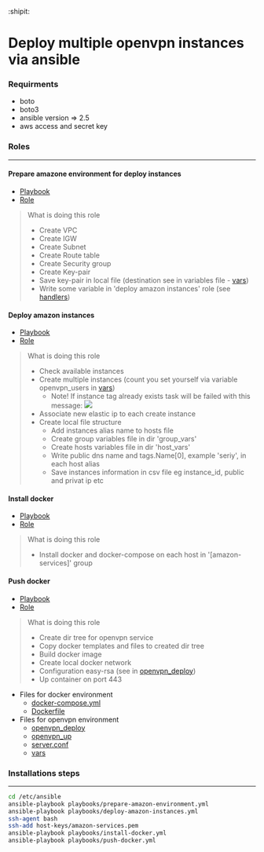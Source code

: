 :shipit:
# Deploy multiple openvpn instances via ansible

### Requirments
 - boto
 - boto3
 - ansible version => 2.5
 - aws access and secret key

### Roles
---
#### Prepare amazone environment for deploy instances
- [Playbook](https://github.com/SERIY1337/ansible-deploy-amazon-openvpn/blob/staging/playbooks/prepare-amazon-environment.yml)
- [Role](https://github.com/SERIY1337/ansible-deploy-amazon-openvpn/tree/staging/roles/prepare-amazon-environment)
> What is doing this role
> - Create VPC
> - Create IGW
> - Create Subnet
> - Create Route table
> - Create Security group
> - Create Key-pair
> - Save key-pair in local file (destination see in variables file - [vars](https://github.com/SERIY1337/ansible-deploy-amazon-openvpn/blob/staging/roles/prepare-amazon-environment/vars/main.yml))
> - Write some variable in 'deploy amazon instances' role (see [handlers](https://github.com/SERIY1337/ansible-deploy-amazon-openvpn/blob/staging/roles/prepare-amazon-environment/handlers/main.yml))

#### Deploy amazon instances
- [Playbook](https://github.com/SERIY1337/ansible-deploy-amazon-openvpn/blob/staging/playbooks/deploy-amazon-instances.yml)
- [Role](https://github.com/SERIY1337/ansible-deploy-amazon-openvpn/tree/staging/roles/deploy-amazon-instances)
> What is doing this role
> - Check available instances
> - Create multiple instances (count you set yourself via variable openvpn_users in [vars](https://github.com/SERIY1337/ansible-deploy-amazon-openvpn/blob/staging/roles/deploy-amazon-instances/vars/main.yml))
>   - Note! If instance tag already exists task will be failed with this message:
     ![](https://i.imgur.com/YBj7yfX.png)
>  - Associate new elastic ip to each create instance
>  - Create local file structure
>    - Add instances alias name to hosts file
>    - Create group variables file in dir 'group_vars'
>    - Create hosts variables file in dir 'host_vars'
>    - Write public dns name and tags.Name[0], example 'seriy', in each host alias
>    - Save instances information in csv file eg instance_id, public and privat ip etc

#### Install docker
- [Playbook](https://github.com/SERIY1337/ansible-deploy-amazon-openvpn/blob/staging/playbooks/install-docker.yml)
- [Role](https://github.com/SERIY1337/ansible-deploy-amazon-openvpn/tree/staging/roles/install-docker)

> What is doing this role
> - Install docker and docker-compose on each host in '[amazon-services]' group

#### Push docker
- [Playbook](https://github.com/SERIY1337/ansible-deploy-amazon-openvpn/blob/staging/playbooks/push-docker.yml)
- [Role](https://github.com/SERIY1337/ansible-deploy-amazon-openvpn/tree/staging/roles/push-docker)
> What is doing this role
>  - Create dir tree for openvpn service
>  - Copy docker templates and files to created dir tree
>  - Build docker image
>  - Create local docker network
>  - Configuration easy-rsa (see in [openvpn_deploy](https://github.com/SERIY1337/ansible-deploy-amazon-openvpn/blob/staging/roles/push-docker/templates/openvpn_deploy.j2))
>  - Up container on port 443
- Files for docker environment
  - [docker-compose.yml](https://github.com/SERIY1337/ansible-deploy-amazon-openvpn/blob/staging/roles/push-docker/templates/docker-compose.j2)
  - [Dockerfile](https://github.com/SERIY1337/ansible-deploy-amazon-openvpn/blob/staging/roles/push-docker/files/Dockerfile)
- Files for openvpn environment 
  - [openvpn_deploy](https://github.com/SERIY1337/ansible-deploy-amazon-openvpn/blob/staging/roles/push-docker/templates/openvpn_deploy.j2)
  - [openvpn_up](https://github.com/SERIY1337/ansible-deploy-amazon-openvpn/blob/staging/roles/push-docker/files/openvpn_up)
  - [server.conf](https://github.com/SERIY1337/ansible-deploy-amazon-openvpn/blob/staging/roles/push-docker/files/server.conf)
  - [vars](https://github.com/SERIY1337/ansible-deploy-amazon-openvpn/blob/staging/roles/push-docker/files/vars)
### Installations steps
---
```sh
cd /etc/ansible
ansible-playbook playbooks/prepare-amazon-environment.yml
ansible-playbook playbooks/deploy-amazon-instances.yml
ssh-agent bash
ssh-add host-keys/amazon-services.pem
ansible-playbook playbooks/install-docker.yml
ansible-playbook playbooks/push-docker.yml
```
